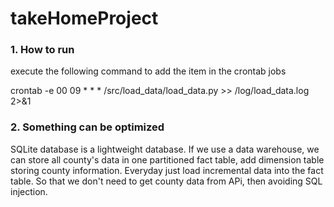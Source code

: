 # takeHomeProject
### 1. How to run
execute the following command to add the item in the crontab jobs

crontab -e
00 09 * * * /src/load_data/load_data.py >> /log/load_data.log 2>&1

### 2. Something can be optimized
SQLite database is a lightweight database. If we use a data warehouse,
we can store all county's data in one partitioned fact table, add dimension
table storing county information. Everyday just load incremental data into
the fact table. So that we don't need to get county data from APi, then avoiding
SQL injection.
